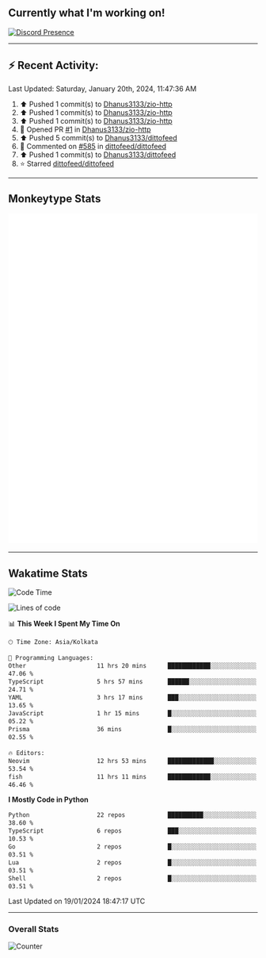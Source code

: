 ## Currently what I'm working on!
[![Discord Presence](https://lanyard.cnrad.dev/api/534981034400284712)](https://discord.com/users/534981034400284712)

---

## :zap: Recent Activity:
<!--RECENT_ACTIVITY:last_update-->
Last Updated: Saturday, January 20th, 2024, 11:47:36 AM
<!--RECENT_ACTIVITY:last_update_end-->
<!--RECENT_ACTIVITY:start-->
1. ⬆️ Pushed 1 commit(s) to [Dhanus3133/zio-http](https://github.com/Dhanus3133/zio-http)<br>
2. ⬆️ Pushed 1 commit(s) to [Dhanus3133/zio-http](https://github.com/Dhanus3133/zio-http)<br>
3. ⬆️ Pushed 1 commit(s) to [Dhanus3133/zio-http](https://github.com/Dhanus3133/zio-http)<br>
4. 💪 Opened PR [#1](https://github.com/Dhanus3133/zio-http/pull/1) in [Dhanus3133/zio-http](https://github.com/Dhanus3133/zio-http)<br>
5. ⬆️ Pushed 5 commit(s) to [Dhanus3133/dittofeed](https://github.com/Dhanus3133/dittofeed)<br>
6. 💬 Commented on [#585](https://github.com/dittofeed/dittofeed/pull/585#issuecomment-1898074719) in [dittofeed/dittofeed](https://github.com/dittofeed/dittofeed)<br>
7. ⬆️ Pushed 1 commit(s) to [Dhanus3133/dittofeed](https://github.com/Dhanus3133/dittofeed)<br>
8. ⭐ Starred [dittofeed/dittofeed](https://github.com/dittofeed/dittofeed)<br>
<!--RECENT_ACTIVITY:end-->

---

## Monkeytype Stats
<a href="https://monkeytype.com/profile/dhanus">
  <img src="https://raw.githubusercontent.com/Dhanus3133/Dhanus3133/monkeytype/monkeytype-pb.svg" alt="Monkeytype Profile" />
</a>

---

## Wakatime Stats
<!--START_SECTION:waka-->
![Code Time](http://img.shields.io/badge/Code%20Time-1%2C596%20hrs%205%20mins-blue)

![Lines of code](https://img.shields.io/badge/From%20Hello%20World%20I%27ve%20Written-4.8%20million%20lines%20of%20code-blue)

📊 **This Week I Spent My Time On** 

```text
🕑︎ Time Zone: Asia/Kolkata

💬 Programming Languages: 
Other                    11 hrs 20 mins      ████████████░░░░░░░░░░░░░   47.06 % 
TypeScript               5 hrs 57 mins       ██████░░░░░░░░░░░░░░░░░░░   24.71 % 
YAML                     3 hrs 17 mins       ███░░░░░░░░░░░░░░░░░░░░░░   13.65 % 
JavaScript               1 hr 15 mins        █░░░░░░░░░░░░░░░░░░░░░░░░   05.22 % 
Prisma                   36 mins             █░░░░░░░░░░░░░░░░░░░░░░░░   02.55 % 

🔥 Editors: 
Neovim                   12 hrs 53 mins      █████████████░░░░░░░░░░░░   53.54 % 
fish                     11 hrs 11 mins      ████████████░░░░░░░░░░░░░   46.46 % 
```

**I Mostly Code in Python** 

```text
Python                   22 repos            ██████████░░░░░░░░░░░░░░░   38.60 % 
TypeScript               6 repos             ███░░░░░░░░░░░░░░░░░░░░░░   10.53 % 
Go                       2 repos             █░░░░░░░░░░░░░░░░░░░░░░░░   03.51 % 
Lua                      2 repos             █░░░░░░░░░░░░░░░░░░░░░░░░   03.51 % 
Shell                    2 repos             █░░░░░░░░░░░░░░░░░░░░░░░░   03.51 % 
```




 Last Updated on 19/01/2024 18:47:17 UTC
<!--END_SECTION:waka-->
---

### Overall Stats

<img src="https://moe-counter.glitch.me/get/@Dhanus3133?theme=asoul" alt="Counter" />
